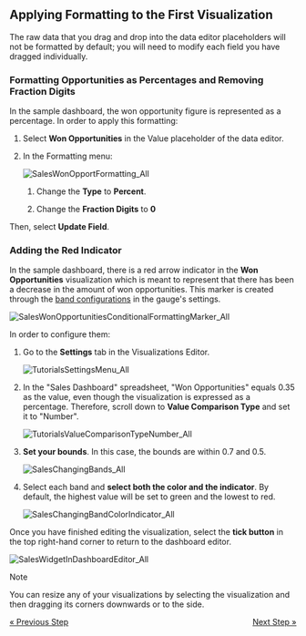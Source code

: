 ## Applying Formatting to the First Visualization 

The raw data that you drag and drop into the data editor placeholders
will not be formatted by default; you will need to modify each field you
have dragged individually.

### Formatting Opportunities as Percentages and Removing Fraction Digits

In the sample dashboard, the won opportunity figure is represented as a
percentage. In order to apply this formatting:

1.  Select **Won Opportunities** in the Value placeholder of the data
    editor.

2.  In the Formatting menu:
    
    ![SalesWonOpportFormatting\_All](images/SalesWonOpportFormatting_All.png)
    
    1.  Change the **Type** to **Percent**.
    
    2.  Change the **Fraction Digits** to **0**

Then, select **Update Field**.

### Adding the Red Indicator

In the sample dashboard, there is a red arrow indicator in the **Won
Opportunities** visualization which is meant to represent that there has
been a decrease in the amount of won opportunities. This marker is
created through the [band configurations](~/en/data-visualizations/gauge-views.html#bands-configuration) in the gauge's
settings.

![SalesWonOpportunitiesConditionalFormattingMarker\_All](images/SalesWonOpportunitiesConditionalFormattingMarker_All.png)

In order to configure them:

1.  Go to the **Settings** tab in the Visualizations Editor.
    
    ![TutorialsSettingsMenu\_All](images/TutorialsSettingsMenu_All.png)



2.  In the "Sales Dashboard" spreadsheet, "Won Opportunities" equals
    0.35 as the value, even though the visualization is expressed as a
    percentage. Therefore, scroll down to **Value Comparison Type** and
    set it to "Number".
    
    ![TutorialsValueComparisonTypeNumber\_All](images/TutorialsValueComparisonTypeNumber_All.png)



3.  **Set your bounds**. In this case, the bounds are within 0.7 and
    0.5.
    
    ![SalesChangingBands\_All](images/SalesChangingBands_All.png)



4.  Select each band and **select both the color and the indicator**. By
    default, the highest value will be set to green and the lowest to
    red.
    
    ![SalesChangingBandColorIndicator\_All](images/SalesChangingBandColorIndicator_All.png)

Once you have finished editing the visualization, select the **tick
button** in the top right-hand corner to return to the dashboard editor.

![SalesWidgetInDashboardEditor\_All](images/SalesWidgetInDashboardEditor_All.png)

>[!NOTE]
>You can resize any of your visualizations by selecting the visualization and then dragging its corners downwards or to the side.

<style>
.previous {
    text-align: left
}

.next {
    float: right
}

</style>

<a href="selecting-data-visualization.md" class="previous">&laquo; Previous Step</a>
<a href="applying-theme.md" class="next">Next Step &raquo;</a>
